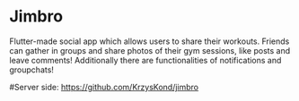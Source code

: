 # Jimbro

Flutter-made social app which allows users to share their workouts. Friends can gather in groups and share photos of their gym sessions, like posts and leave comments! Additionally there are functionalities of notifications and groupchats!

#Server side:
https://github.com/KrzysKond/jimbro
